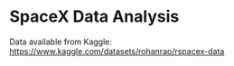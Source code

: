 # SpaceX Data Analysis

Data available from Kaggle: https://www.kaggle.com/datasets/rohanrao/rspacex-data

